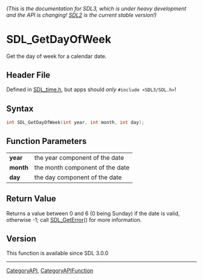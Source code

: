 ###### (This is the documentation for SDL3, which is under heavy development and the API is changing! [SDL2](https://wiki.libsdl.org/SDL2/) is the current stable version!)
# SDL_GetDayOfWeek

Get the day of week for a calendar date.

## Header File

Defined in [SDL_time.h](https://github.com/libsdl-org/SDL/blob/main/include/SDL3/SDL_time.h), but apps should _only_ `#include <SDL3/SDL.h>`!

## Syntax

```c
int SDL_GetDayOfWeek(int year, int month, int day);

```

## Function Parameters

|               |                                 |
| ------------- | ------------------------------- |
| **year**      | the year component of the date  |
| **month**     | the month component of the date |
| **day**       | the day component of the date   |

## Return Value

Returns a value between 0 and 6 (0 being Sunday) if the date is valid,
otherwise -1; call [SDL_GetError](SDL_GetError)() for more information.

## Version

This function is available since SDL 3.0.0

----
[CategoryAPI](CategoryAPI), [CategoryAPIFunction](CategoryAPIFunction)

